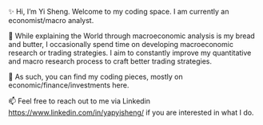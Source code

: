 ✨ Hi, I’m Yi Sheng. Welcome to my coding space. I am currently an economist/macro analyst.

📙 While explaining the World through macroeconomic analysis is my bread and butter, I occasionally spend time on developing macroeconomic research or trading strategies.
I aim to constantly improve my quantitative and macro research process to craft better trading strategies. 

👀 As such, you can find my coding pieces, mostly on economic/finance/investments here.

📫 Feel free to reach out to me via Linkedin https://www.linkedin.com/in/yapyisheng/ if you are interested in what I do. 


<!---
yisheng99/yisheng99 is a ✨ special ✨ repository because its `README.md` (this file) appears on your GitHub profile.
You can click the Preview link to take a look at your changes.
--->
